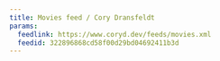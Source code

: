 ```yaml
---
title: Movies feed / Cory Dransfeldt
params:
  feedlink: https://www.coryd.dev/feeds/movies.xml
  feedid: 322896868cd58f00d29bd04692411b3d
---
```

